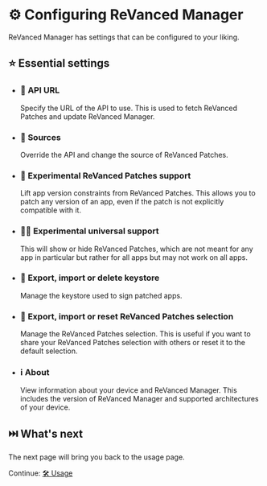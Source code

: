 # ⚙️ Configuring ReVanced Manager

ReVanced Manager has settings that can be configured to your liking.

## ⭐ Essential settings

- ### 🔗 API URL

  Specify the URL of the API to use. This is used to fetch ReVanced Patches and update ReVanced Manager.

- ### 🧬 Sources

  Override the API and change the source of ReVanced Patches.

- ### 🧪 Experimental ReVanced Patches support

  Lift app version constraints from ReVanced Patches. This allows you to patch any version of an app, even if the patch is not explicitly compatible with it.

- ### 🧑‍🔬 Experimental universal support

  This will show or hide ReVanced Patches, which are not meant for any app in particular but rather for all apps but may not work on all apps.

- ### 🔑 Export, import or delete keystore

  Manage the keystore used to sign patched apps.

- ### 📄 Export, import or reset ReVanced Patches selection

  Manage the ReVanced Patches selection. This is useful if you want to share your ReVanced Patches selection with others or reset it to the default selection.

- ### ℹ️ About

  View information about your device and ReVanced Manager. This includes the version of ReVanced Manager and supported architectures of your device.

## ⏭️ What's next

The next page will bring you back to the usage page.

Continue: [🛠️ Usage](2_usage.md)
